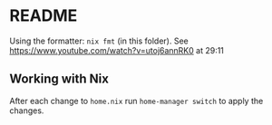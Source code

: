 # README

Using the formatter: `nix fmt` (in this folder).
See https://www.youtube.com/watch?v=utoj6annRK0 at 29:11

## Working with Nix

After each change to `home.nix` run `home-manager switch` to apply the changes.
